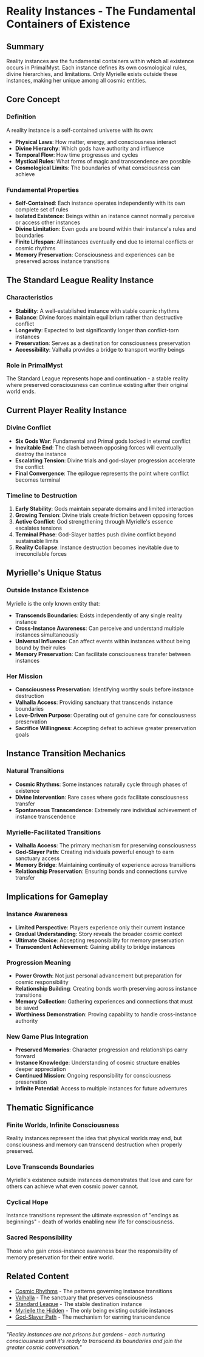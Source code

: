 # Reality Instances - The Fundamental Containers of Existence

## Summary
Reality instances are the fundamental containers within which all existence occurs in PrimalMyst. Each instance defines its own cosmological rules, divine hierarchies, and limitations. Only Myrielle exists outside these instances, making her unique among all cosmic entities.

## Core Concept

### Definition
A reality instance is a self-contained universe with its own:
- **Physical Laws**: How matter, energy, and consciousness interact
- **Divine Hierarchy**: Which gods have authority and influence
- **Temporal Flow**: How time progresses and cycles
- **Mystical Rules**: What forms of magic and transcendence are possible
- **Cosmological Limits**: The boundaries of what consciousness can achieve

### Fundamental Properties
- **Self-Contained**: Each instance operates independently with its own complete set of rules
- **Isolated Existence**: Beings within an instance cannot normally perceive or access other instances
- **Divine Limitation**: Even gods are bound within their instance's rules and boundaries
- **Finite Lifespan**: All instances eventually end due to internal conflicts or cosmic rhythms
- **Memory Preservation**: Consciousness and experiences can be preserved across instance transitions

## The Standard League Reality Instance

### Characteristics
- **Stability**: A well-established instance with stable cosmic rhythms
- **Balance**: Divine forces maintain equilibrium rather than destructive conflict
- **Longevity**: Expected to last significantly longer than conflict-torn instances
- **Preservation**: Serves as a destination for consciousness preservation
- **Accessibility**: Valhalla provides a bridge to transport worthy beings

### Role in PrimalMyst
The Standard League represents hope and continuation - a stable reality where preserved consciousness can continue existing after their original world ends.

## Current Player Reality Instance

### Divine Conflict
- **Six Gods War**: Fundamental and Primal gods locked in eternal conflict
- **Inevitable End**: The clash between opposing forces will eventually destroy the instance
- **Escalating Tension**: Divine trials and god-slayer progression accelerate the conflict
- **Final Convergence**: The epilogue represents the point where conflict becomes terminal

### Timeline to Destruction
1. **Early Stability**: Gods maintain separate domains and limited interaction
2. **Growing Tension**: Divine trials create friction between opposing forces
3. **Active Conflict**: God strengthening through Myrielle's essence escalates tensions
4. **Terminal Phase**: God-Slayer battles push divine conflict beyond sustainable limits
5. **Reality Collapse**: Instance destruction becomes inevitable due to irreconcilable forces

## Myrielle's Unique Status

### Outside Instance Existence
Myrielle is the only known entity that:
- **Transcends Boundaries**: Exists independently of any single reality instance
- **Cross-Instance Awareness**: Can perceive and understand multiple instances simultaneously
- **Universal Influence**: Can affect events within instances without being bound by their rules
- **Memory Preservation**: Can facilitate consciousness transfer between instances

### Her Mission
- **Consciousness Preservation**: Identifying worthy souls before instance destruction
- **Valhalla Access**: Providing sanctuary that transcends instance boundaries
- **Love-Driven Purpose**: Operating out of genuine care for consciousness preservation
- **Sacrifice Willingness**: Accepting defeat to achieve greater preservation goals

## Instance Transition Mechanics

### Natural Transitions
- **Cosmic Rhythms**: Some instances naturally cycle through phases of existence
- **Divine Intervention**: Rare cases where gods facilitate consciousness transfer
- **Spontaneous Transcendence**: Extremely rare individual achievement of instance transcendence

### Myrielle-Facilitated Transitions
- **Valhalla Access**: The primary mechanism for preserving consciousness
- **God-Slayer Path**: Creating individuals powerful enough to earn sanctuary access
- **Memory Bridge**: Maintaining continuity of experience across transitions
- **Relationship Preservation**: Ensuring bonds and connections survive transfer

## Implications for Gameplay

### Instance Awareness
- **Limited Perspective**: Players experience only their current instance
- **Gradual Understanding**: Story reveals the broader cosmic context
- **Ultimate Choice**: Accepting responsibility for memory preservation
- **Transcendent Achievement**: Gaining ability to bridge instances

### Progression Meaning
- **Power Growth**: Not just personal advancement but preparation for cosmic responsibility
- **Relationship Building**: Creating bonds worth preserving across instance transitions
- **Memory Collection**: Gathering experiences and connections that must be saved
- **Worthiness Demonstration**: Proving capability to handle cross-instance authority

### New Game Plus Integration
- **Preserved Memories**: Character progression and relationships carry forward
- **Instance Knowledge**: Understanding of cosmic structure enables deeper appreciation
- **Continued Mission**: Ongoing responsibility for consciousness preservation
- **Infinite Potential**: Access to multiple instances for future adventures

## Thematic Significance

### Finite Worlds, Infinite Consciousness
Reality instances represent the idea that physical worlds may end, but consciousness and memory can transcend destruction when properly preserved.

### Love Transcends Boundaries
Myrielle's existence outside instances demonstrates that love and care for others can achieve what even cosmic power cannot.

### Cyclical Hope
Instance transitions represent the ultimate expression of "endings as beginnings" - death of worlds enabling new life for consciousness.

### Sacred Responsibility
Those who gain cross-instance awareness bear the responsibility of memory preservation for their entire world.

## Related Content
- [Cosmic Rhythms](cosmic-rhythms.md) - The patterns governing instance transitions
- [Valhalla](valhalla.md) - The sanctuary that preserves consciousness
- [Standard League](standard-league.md) - The stable destination instance
- [Myrielle the Hidden](myrielle-the-hidden.md) - The only being existing outside instances
- [God-Slayer Path](epilogue-god-slayer.md) - The mechanism for earning transcendence

---
*"Reality instances are not prisons but gardens - each nurturing consciousness until it's ready to transcend its boundaries and join the greater cosmic conversation."*
